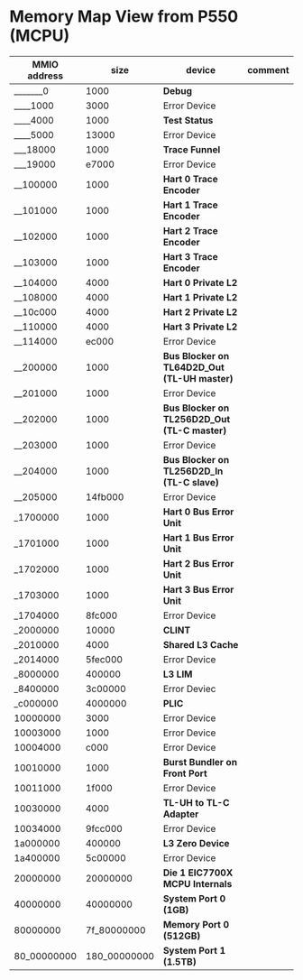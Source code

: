 # Memory Map View from P550 (MCPU)
| MMIO address | size | device | comment |
| -------- | ------- | --------- | ----- |
| _______0 |    1000 | **Debug** |
| ____1000 |    3000 | Error Device |
| ____4000 |    1000 | **Test Status** |
| ____5000 |   13000 | Error Device |
| ___18000 |    1000 | **Trace Funnel** |
| ___19000 |   e7000 | Error Device |
| __100000 |    1000 | **Hart 0 Trace Encoder** |
| __101000 |    1000 | **Hart 1 Trace Encoder** |
| __102000 |    1000 | **Hart 2 Trace Encoder** |
| __103000 |    1000 | **Hart 3 Trace Encoder** |
| __104000 |    4000 | **Hart 0 Private L2** |
| __108000 |    4000 | **Hart 1 Private L2** |
| __10c000 |    4000 | **Hart 2 Private L2** |
| __110000 |    4000 | **Hart 3 Private L2** |
| __114000 |   ec000 | Error Device |
| __200000 |    1000 | **Bus Blocker on TL64D2D_Out (TL-UH master)** |
| __201000 |    1000 | Error Device |
| __202000 |    1000 | **Bus Blocker on TL256D2D_Out (TL-C master)** |
| __203000 |    1000 | Error Device |
| __204000 |    1000 | **Bus Blocker on TL256D2D_In (TL-C slave)** |
| __205000 | 14fb000 | Error Device |
| _1700000 |    1000 | **Hart 0 Bus Error Unit** |
| _1701000 |    1000 | **Hart 1 Bus Error Unit** |
| _1702000 |    1000 | **Hart 2 Bus Error Unit** |
| _1703000 |    1000 | **Hart 3 Bus Error Unit** |
| _1704000 |  8fc000 | Error Device |
| _2000000 |   10000 | **CLINT** |
| _2010000 |    4000 | **Shared L3 Cache**   |
| _2014000 | 5fec000 | Error Device |
| _8000000 |  400000 | **L3 LIM** |
| _8400000 | 3c00000 | Error Deviec |
| _c000000 | 4000000 | **PLIC** |
| 10000000 |    3000 | Error Device |
| 10003000 |    1000 | Error Device |
| 10004000 |    c000 | Error Device |
| 10010000 |    1000 | **Burst Bundler on Front Port** |
| 10011000 |   1f000 | Error Device |
| 10030000 |    4000 | **TL-UH to TL-C Adapter** |
| 10034000 | 9fcc000 | Error Device |
| 1a000000 |  400000 | **L3 Zero Device** |
| 1a400000 | 5c00000 | Error Device |
| 20000000 | 20000000 | **Die 1 EIC7700X MCPU Internals** |
| 40000000 | 40000000 | **System Port 0 (1GB)** |
| 80000000 | 7f_80000000 | **Memory Port 0 (512GB)** |
| 80_00000000 | 180_00000000 | **System Port 1 (1.5TB)** |
